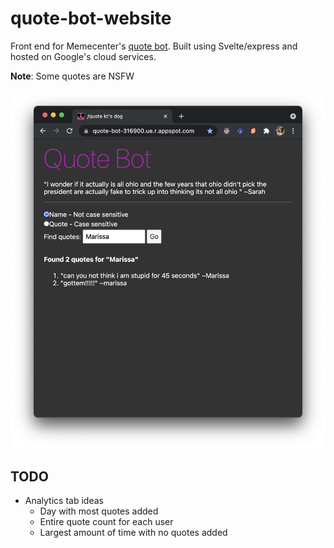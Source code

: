 # quote-bot-website

Front end for Memecenter's [quote bot](https://github.com/SpoonDoctor/QuoteBot). Built using Svelte/express and hosted on Google's cloud services.

**Note**: Some quotes are NSFW

![alt text](./example.png)


## TODO

* Analytics tab ideas
  * Day with most quotes added
  * Entire quote count for each user
  * Largest amount of time with no quotes added
